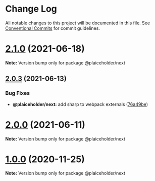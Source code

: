 # Change Log

All notable changes to this project will be documented in this file.
See [Conventional Commits](https://conventionalcommits.org) for commit guidelines.

# [2.1.0](https://github.com/joe-bell/plaiceholder/compare/v2.0.3...v2.1.0) (2021-06-18)

**Note:** Version bump only for package @plaiceholder/next

## [2.0.3](https://github.com/joe-bell/plaiceholder/compare/v2.0.2...v2.0.3) (2021-06-13)

### Bug Fixes

- **@plaiceholder/next:** add sharp to webpack externals ([76a49be](https://github.com/joe-bell/plaiceholder/commit/76a49befa385133ecb7171409c347561088bd0e8))

# [2.0.0](https://github.com/joe-bell/plaiceholder/compare/v1.0.0...v2.0.0) (2021-06-11)

**Note:** Version bump only for package @plaiceholder/next

# [1.0.0](https://github.com/joe-bell/plaiceholder/compare/v0.2.0...v1.0.0) (2020-11-25)

**Note:** Version bump only for package @plaiceholder/next
